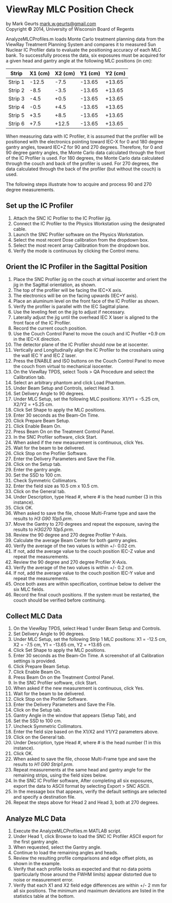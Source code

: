 ViewRay MLC Position Check
===========

by Mark Geurts <mark.w.geurts@gmail.com>
<br>Copyright &copy; 2014, University of Wisconsin Board of Regents

AnalyzeMLCProfiles.m loads Monte Carlo treatment planning data from the ViewRay Treatment Planning System and compares it to measured Sun Nuclear IC Profiler data to evaluate the positioning accuracy of each MLC bank.  To successfully process the data, six exposures must be acquired for a given head and gantry angle at the following MLC positions (in cm):

| Strip   |	X1 (cm) |	 X2 (cm) |  Y1 (cm) |	 Y2 (cm) |
----------|---------|----------|----------|----------|
| Strip 1	|  -12.5  |   -7.5 	 |  -13.65	|  +13.65  |
| Strip 2	|  -8.5	  |   -3.5	 |  -13.65	|  +13.65  |
| Strip 3	|  -4.5	  |   +0.5 	 |  -13.65  |	 +13.65  |
| Strip 4	|  -0.5   |	  +4.5   |	-13.65  |	 +13.65  |
| Strip 5 |	 +3.5   |	  +8.5	 |  -13.65  |	 +13.65  |
| Strip 6 |	 +7.5	  |  +12.5	 |  -13.65	|  +13.65  |

When measuring data with IC Profiler, it is assumed that the profiler will be positioned with the electronics pointing toward IEC-X for 0 and 180 degree gantry angles, toward IEC+Z for 90 and 270 degrees. Therefore, for 0 and 90 degree gantry angles, the Monte Carlo data calculated through the front of the IC Profiler is used.  For 180 degrees, the Monte Carlo data calculated through the couch and back of the profiler is used. For 270 degrees, the data calculated through the back of the profiler (but without the couch) is used.

The following steps illustrate how to acquire and process 90 and 270 degree measurements.  

## Set up the IC Profiler

1. Attach the SNC IC Profiler to the IC Profiler jig.
2. Connect the IC Profiler to the Physics Workstation using the designated cable.
3. Launch the SNC Profiler software on the Physics Workstation.
4. Select the most recent Dose calibration from the dropdown box.
5. Select the most recent array Calibration from the dropdown box.
6. Verify the mode is continuous by clicking the Control menu.

## Orient the IC Profiler in the Sagittal Position

1. Place the SNC Profiler jig on the couch at virtual isocenter and orient the jig in the Sagittal orientation, as shown.
  1. The top of the profiler will be facing the IEC+X axis.
  2. The electronics will be on the facing upwards (IEC+Y axis).
  3. Place an aluminum level on the front face of the IC Profiler as shown.
  4. Verify the profiler is parallel with the IEC Sagittal plane.
  5. Use the leveling feet on the jig to adjust if necessary.
  6. Laterally adjust the jig until the overhead IEC X laser is aligned to the front face of the IC Profiler.
  7. Record the current couch position.
  8. Use the Couch Control Panel to move the couch and IC Profiler +0.9 cm in the IEC+X direction.
  9. The detector plane of the IC Profiler should now be at isocenter.
  10. Vertically and Longitudinally align the IC Profiler to the crosshairs using the wall IEC Y and IEC Z laser.
  11. Press the ENABLE and ISO buttons on the Couch Control Panel to move the couch from virtual to mechanical isocenter.
2. On the ViewRay TPDS, select Tools > QA Procedure and select the Calibration tab.
3. Select an arbitrary phantom and click Load Phantom.
4. Under Beam Setup and Controls, select Head 3.
5. Set Delivery Angle to 90 degrees.
6. Under MLC Setup, set the following MLC positions: X1/Y1 = -5.25 cm, X2/Y2 = +5.25 cm.
7. Click Set Shape to apply the MLC positions.
8. Enter 30 seconds as the Beam-On Time.
9. Click Prepare Beam Setup.
10. Click Enable Beam On.
11. Press Beam On on the Treatment Control Panel.
12. In the SNC Profiler software, click Start.
13. When asked if the new measurement is continuous, click Yes.
14. Wait for the beam to be delivered.
15. Click Stop on the Profiler Software.
16. Enter the Delivery Parameters and Save the File.
  1. Click on the Setup tab.
  2. Enter the gantry angle.
  3. Set the SSD to 100 cm.
  4. Check Symmetric Collimators.
  5. Enter the field size as 10.5 cm x 10.5 cm.
  6. Click on the General tab.
  7. Under Description, type Head #, where # is the head number (3 in this instance).
  8. Click OK.
  9. When asked to save the file, choose Multi-Frame type and save the results to _H3 G90 10p5.prm_.
17. Move the Gantry to 270 degrees and repeat the exposure, saving the results to _H3G270 10p5.prm_.
18. Review the 90 degree and 270 degree Profiler Y-Axis.
  1. Calculate the average Beam Center for both gantry angles.
  2. Verify the average of the two values is within +/- 0.02 cm.
  3. If not, add the average value to the couch position IEC-Z value and repeat the measurements.
19. Review the 90 degree and 270 degree Profiler X-Axis.
  1. Verify the average of the two values is within +/- 0.2 cm.
  2. If not, add the average value to the couch position IEC-Y value and repeat the measurements.
20. Once both axes are within specification, continue below to deliver the six MLC fields.
21. Record the final couch positions. If the system must be restarted, the couch should be verified before continuing.

## Collect MLC Data

1.	On the ViewRay TPDS, select Head 1 under Beam Setup and Controls.
2.	Set Delivery Angle to 90 degrees.
3.	Under MLC Setup, set the following Strip 1 MLC positions: X1 = -12.5 cm, X2 = -7.5 cm, Y1 = -13.65 cm, Y2 = +13.65 cm.
4.	Click Set Shape to apply the MLC positions.
5.	Enter 30 seconds as the Beam-On Time. A screenshot of all Calibration settings is provided.
6.	Click Prepare Beam Setup.
7.	Click Enable Beam On.
8.	Press Beam On on the Treatment Control Panel.
9.	In the SNC Profiler software, click Start.
10.	When asked if the new measurement is continuous, click Yes.
11.	Wait for the beam to be delivered.
12.	Click Stop on the Profiler Software.
13.	Enter the Delivery Parameters and Save the File.
  1.	Click on the Setup tab.
  2.	Gantry Angle in the window that appears (Setup Tab), and
  3.	Set the SSD to 100 cm.
  4.	Uncheck Symmetric Collimators.
  5.	Enter the field size based on the X1/X2 and Y1/Y2 parameters above.
  6.	Click on the General tab.
  7.	Under Description, type Head #, where # is the head number (1 in this instance).
  8.	Click OK.
  9.	When asked to save the file, choose Multi-Frame type and save the results to _H1 G90 Strip1.prm_.
14.	Repeat measurements at the same head and gantry angle for the remaining strips, using the field sizes below.
15.	In the SNC IC Profiler software, After completing all six exposures, export the data to ASCII format by selecting Export > SNC ASCII.
  1.	In the message box that appears, verify the default settings are selected and specify a destination file.
16. Repeat the steps above for Head 2 and Head 3, both at 270 degrees.

## Analyze MLC Data

1. Execute the AnalyzeMLCProfiles.m MATLAB script.
2. Under Head 1, click Browse to load the SNC IC Profiler ASCII export for the first gantry angle.
3. When requested, select the Gantry angle.
4. Continue to load the remaining angles and heads.
5. Review the resulting profile comparisons and edge offset plots, as shown in the example.
  1. Verify that each profile looks as expected and that no data points (particularly those around the FWHM limits) appear distorted due to noise or measurement error.
  2. Verify that each X1 and X2 field edge differences are within +/- 2 mm for all six positions. The minimum and maximum deviations are listed in the statistics table at the bottom.
